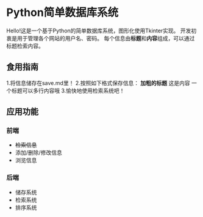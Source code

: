 # Python简单数据库系统
Hello!这是一个基于Python的简单数据库系统，图形化使用Tkinter实现。
开发初衷是用于管理各个网站的用户名、密码。
每个信息由**标题**和**内容**组成，可以通过标题检索内容。

## 食用指南
1.将信息储存在save.md里！
2.按照如下格式保存信息：
**加粗的标题**
这是内容
一个标题可以多行内容哦
3.愉快地使用检索系统吧！

## 应用功能
### 前端
- ~~检索信息~~
- 添加/删除/修改信息
- 浏览信息
### 后端
- 储存系统
- 检索系统
- 排序系统